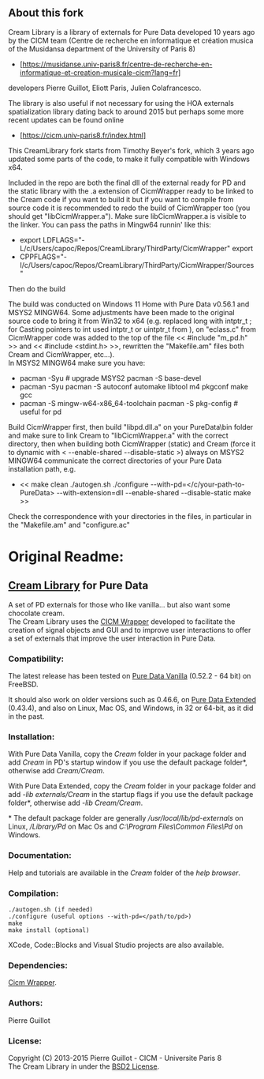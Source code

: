 ## About this fork
Cream Library is a library of externals for Pure Data developed 10 years ago by the CICM team (Centre de recherche en informatique et création musica of the Musidansa department of the University of Paris 8) 
  - [https://musidanse.univ-paris8.fr/centre-de-recherche-en-informatique-et-creation-musicale-cicm?lang=fr]

developers Pierre Guillot, Eliott Paris, Julien Colafrancesco.

The library is also useful if not necessary for using the HOA externals spatialization library dating back to around 2015 but perhaps some more recent updates can be found online
  - [https://cicm.univ-paris8.fr/index.html]

This CreamLibrary fork starts from Timothy Beyer's fork, which 3 years ago updated some parts of the code, to make it fully compatible with Windows x64.

 Included in the repo are both the final dll of the external ready for PD and the static library with the .a extension of CicmWrapper ready to be linked to the Cream code if you want to build it but if you want to compile from source code it is recommended to redo the build of CicmWrapper too (you should get "libCicmWrapper.a").
 Make sure libCicmWrapper.a is visible to the linker. You can pass the paths in Mingw64 runnin' like this:
 
 -  export LDFLAGS="-L/c/Users/capoc/Repos/CreamLibrary/ThirdParty/CicmWrapper" export
 -  CPPFLAGS="-I/c/Users/capoc/Repos/CreamLibrary/ThirdParty/CicmWrapper/Sources"
 
 Then do the build

 The build was conducted on Windows 11 Home with Pure Data v0.56.1 and MSYS2 MINGW64.
Some adjustments have been made to the original source code to bring it from Win32 to x64 (e.g. replaced long with intptr_t ; for Casting pointers to int used intptr_t or uintptr_t from <stdin t.h>), on "eclass.c" from CicmWrapper code was added to the top of the file << #include "m_pd.h" >> and << #include <stdint.h> >>, rewritten the "Makefile.am" files both Cream and CicmWrapper, etc...).  
 In MSYS2 MINGW64 make sure you have:
  - pacman -Syu # upgrade MSYS2 pacman -S base-devel
  - pacman -Syu pacman -S autoconf automake libtool m4 pkgconf make gcc
  - pacman -S mingw-w64-x86_64-toolchain pacman -S pkg-config # useful for pd

Build CicmWrapper first, then build "libpd.dll.a" on your PureData\bin folder and make sure to link Cream to "libCicmWrapper.a" with the correct directory, then when building both CicmWrapper (static) and Cream (force it to dynamic with < --enable-shared --disable-static >) always on MSYS2 MINGW64 communicate the correct directories of your Pure Data installation path, e.g.
  -  << make clean  ./autogen.sh ./configure --with-pd=</c/your-path-to-PureData> --with-extension=dll --enable-shared --disable-static make  >>

Check the correspondence with your directories in the files, in particular in the "Makefile.am" and "configure.ac"

# Original Readme:

## [Cream Library](http://www.mshparisnord.fr/hoalibrary/en/publications/ "Publication") for Pure Data

A set of PD externals for those who like vanilla... but also want some chocolate cream.  
The Cream Library uses the [CICM Wrapper](https://github.com/CICM/CicmWrapper" "CICM Wrapper") developed to facilitate the creation of signal objects and GUI and to improve user interactions to offer a set of externals that improve the user interaction in Pure Data.

### Compatibility:

The latest release has been tested on [Pure Data Vanilla](http://msp.ucsd.edu/software.html "PD-Vanilla") (0.52.2 - 64 bit) on FreeBSD.  

It should also work on older versions such as 0.46.6, on [Pure Data Extended](https://puredata.info/ "PD-Extended") (0.43.4), and also on Linux, Mac OS, and Windows, in 32 or 64-bit, as it did in the past.

### Installation:

With Pure Data Vanilla, copy the <em>Cream</em> folder in your package folder and add <em>Cream</em> in PD's startup window if you use the default package folder\*, otherwise add <em>Cream/Cream</em>.  

With Pure Data Extended, copy the <em>Cream</em> folder in your package folder and add <em>-lib externals/Cream</em> in the startup flags if you use the default package folder\*, otherwise add <em>-lib Cream/Cream</em>.  

\* The default package folder are generally <em>/usr/local/lib/pd-externals</em> on Linux, <em>/Library/Pd</em>  on Mac Os and <em>C:\Program Files\Common Files\Pd</em>  on Windows.

### Documentation:

Help and tutorials are available in the <em>Cream</em> folder of the <em>help browser</em>.

### Compilation:

	./autogen.sh (if needed)
	./configure (useful options --with-pd=</path/to/pd>)
	make
	make install (optional)

XCode, Code::Blocks and Visual Studio projects are also available.

### Dependencies:

[Cicm Wrapper](https://github.com/CICM/CicmWrapper "Cicm Wrapper").

### Authors:

Pierre Guillot  

### License:

Copyright (C) 2013-2015 Pierre Guillot - CICM - Universite Paris 8  
The Cream Library in under the [BSD2 License](http://opensource.org/licenses/BSD-2-Clause "BSD2").

